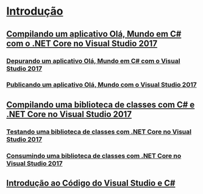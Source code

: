 # [Introdução](index.md)
## [Compilando um aplicativo Olá, Mundo em C# com o .NET Core no Visual Studio 2017](with-visual-studio.md)
### [Depurando um aplicativo Olá, Mundo em C# com o Visual Studio 2017](debugging-with-visual-studio.md)
### [Publicando um aplicativo Olá, Mundo com o Visual Studio 2017](publishing-with-visual-studio.md)
## [Compilando uma biblioteca de classes com C# e .NET Core no Visual Studio 2017](library-with-visual-studio.md)
### [Testando uma biblioteca de classes com .NET Core no Visual Studio 2017](testing-library-with-visual-studio.md)
### [Consumindo uma biblioteca de classes com .NET Core no Visual Studio 2017](consuming-library-with-visual-studio.md)
## [Introdução ao Código do Visual Studio e C#](../../core/tutorials/with-visual-studio-code.md)
<!--## [🔧 Getting started with cross-platform tools](with-cross-platform-tools.md)-->
<!--## [🔧 Getting started with C# Interactive](with-csharp-interactive.md)-->
